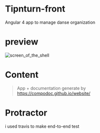 # Tipnturn-front
Angular 4 app to manage danse organization

# preview #
![screen_of_the_shell](http://jenaye.fr/tipnturn-preview.png)

# Content #

> App + documentation generate by https://compodoc.github.io/website/


# Protractor  #

i used travis to make end-to-end test